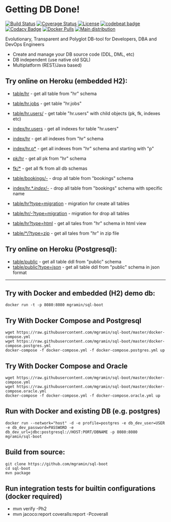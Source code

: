 # Getting DB Done!

[![Build Status](https://travis-ci.org/mgramin/sql-boot.svg?branch=master)](https://travis-ci.org/mgramin/sql-boot)
[![Coverage Status](https://coveralls.io/repos/github/mgramin/sql-boot/badge.svg?branch=master)](https://coveralls.io/github/mgramin/sql-boot?branch=master)
[![License](https://img.shields.io/badge/license-MIT-green.svg)](https://github.com/mgramin/sql-boot/blob/master/LICENSE)
[![codebeat badge](https://codebeat.co/badges/5f90d946-b2a2-46fe-8951-99f354b3a8e9)](https://codebeat.co/projects/github-com-mgramin-sql-boot-master)
[![Codacy Badge](https://api.codacy.com/project/badge/Grade/97169221af6f4b73a5974a6a5c82cd60)](https://www.codacy.com/app/mgramin/sql-boot?utm_source=github.com&amp;utm_medium=referral&amp;utm_content=mgramin/sql-boot&amp;utm_campaign=Badge_Grade)
[![Docker Pulls](https://img.shields.io/docker/pulls/mgramin/sql-boot.svg)](https://hub.docker.com/r/mgramin/sql-boot/)
[![Main distribution](https://img.shields.io/badge/zip-download-brightgreen.svg)](https://github.com/mgramin/sql-boot/releases/latest)

Evolutionary, Transparent and Polyglot DB-tool for Developers, DBA and DevOps Engineers

- Create and manage your DB source code (DDL, DML, etc)
- DB independent (use native old SQL)
- Multiplatform (REST/Java based)

Try online on Heroku (embedded H2):
-----------------------------------

- [table/hr](https://sql-boot.herokuapp.com/api/table/hr) - get all table from "hr" schema
- [table/hr.jobs](https://sql-boot.herokuapp.com/api/table/hr.jobs) - get table "hr.jobs"
- [table/hr.users/](https://sql-boot.herokuapp.com/api/table/hr.users/) - get table "hr.users" with child objects (pk, fk, indexes etc)
- [index/hr.users](https://sql-boot.herokuapp.com/api/index/hr.users) - get all indexes for table "hr.users"
- [index/hr](https://sql-boot.herokuapp.com/api/index/hr) - get all indexes from "hr" schema
- [index/hr.p*](https://sql-boot.herokuapp.com/api/index/hr.p*) - get all indexes from "hr" schema and starting with "p"
- [pk/hr](https://sql-boot.herokuapp.com/api/pk/hr) - get all pk from "hr" schema
- [fk/*](https://sql-boot.herokuapp.com/api/fk/*) - get all fk from all db schemas

- [table/bookings/-](https://sql-boot.herokuapp.com/api/table/bookings/-) - drop all table from "bookings" schema 
- [index/hr.*.*index*/-](https://sql-boot.herokuapp.com/api/index/hr.*.*index*/-) - drop all table from "bookings" schema with specific name

- [table/hr?type=migration](https://sql-boot.herokuapp.com/api/table/hr?type=migration) - migration for create all tables 
- [table/hr/-?type=migration](https://sql-boot.herokuapp.com/api/table/hr/-?type=migration) - migration for drop all tables 
- [table/hr?type=html](https://sql-boot.herokuapp.com/api/table/hr?type=html) - get all tales from "hr" schema in html view 
- [table/*/?type=zip](https://sql-boot.herokuapp.com/api/table/*/?type=zip) - get all tales from "hr" in zip file 

Try online on Heroku (Postgresql):
----------------------------------
- [table/public](https://sql-boot-postgres.herokuapp.com/api/table/public) - get all table ddl from "public" schema
- [table/public?type=json](https://sql-boot-postgres.herokuapp.com/api/table/public?type=json) - get all table ddl from "public" schema in json format
----------------------------------


Try with Docker and embedded (H2) demo db:
------------------------------------------
```
docker run -t -p 8080:8080 mgramin/sql-boot
```

Try With Docker Compose and Postgresql
--------------------------------------
```
wget https://raw.githubusercontent.com/mgramin/sql-boot/master/docker-compose.yml
wget https://raw.githubusercontent.com/mgramin/sql-boot/master/docker-compose.postgres.yml
docker-compose -f docker-compose.yml -f docker-compose.postgres.yml up
```

Try With Docker Compose and Oracle
----------------------------------
```
wget https://raw.githubusercontent.com/mgramin/sql-boot/master/docker-compose.yml
wget https://raw.githubusercontent.com/mgramin/sql-boot/master/docker-compose.oracle.yml
docker-compose -f docker-compose.yml -f docker-compose.oracle.yml up
```

Run with Docker and existing DB (e.g. postgres)
---------------
```
docker run --network="host" -d -e profile=postgres -e db_dev_user=USER -e db_dev_password=PASSWORD -e db_dev_url=jdbc:postgresql://HOST:PORT/DBNAME -p 8080:8080 mgramin/sql-boot
```

Build from source:
------------------
```
git clone https://github.com/mgramin/sql-boot  
cd sql-boot  
mvn package 
```


Run integration tests for builtin configurations (docker required)
-----------------------------------------------------------------

- mvn verify -Ph2
- mvn jacoco:report coveralls:report -Pcoverall